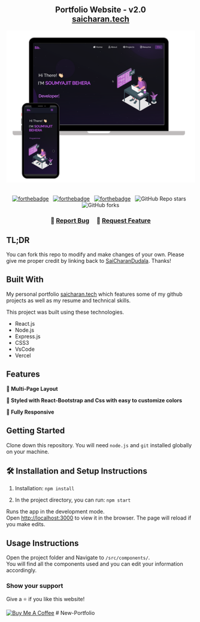 <h2 align="center">
  Portfolio Website - v2.0<br/>
  <a href="https://saicharan.vercel.app/" target="_blank">saicharan.tech</a>
</h2>
<div align="center">
  <img alt="Demo" src="./Images/readme-img1.png" />
</div>

<br/>

<center>

[![forthebadge](https://forthebadge.com/images/badges/built-with-love.svg)](https://forthebadge.com) &nbsp;
[![forthebadge](https://forthebadge.com/images/badges/made-with-javascript.svg)](https://forthebadge.com) &nbsp;
[![forthebadge](https://forthebadge.com/images/badges/open-source.svg)](https://forthebadge.com) &nbsp;
![GitHub Repo stars](https://img.shields.io/github/stars/saicharan4419/Portfolio?color=red&logo=github&style=for-the-badge) &nbsp;
![GitHub forks](https://img.shields.io/github/forks/saicharan4419/Portfolio?color=red&logo=github&style=for-the-badge)

</center>

<h3 align="center">
    🔹
    <a href="https://github.com/saicharan4419/Portfolio/issues">Report Bug</a> &nbsp; &nbsp;
    🔹
    <a href="https://github.com/saicharan4419/Portfolio/issues">Request Feature</a>
</h3>

## TL;DR

You can fork this repo to modify and make changes of your own. Please give me proper credit by linking back to [SaiCharanDudala](https://github.com/saicharan4419/Portfolio). Thanks!

## Built With

My personal portfolio <a href="https://saicharan.vercel.app/" target="_blank">saicharan.tech</a> which features some of my github projects as well as my resume and technical skills.<br/>

This project was built using these technologies.

- React.js
- Node.js
- Express.js
- CSS3
- VsCode
- Vercel

## Features

**📖 Multi-Page Layout**

**🎨 Styled with React-Bootstrap and Css with easy to customize colors**

**📱 Fully Responsive**

## Getting Started

Clone down this repository. You will need `node.js` and `git` installed globally on your machine.

## 🛠 Installation and Setup Instructions

1. Installation: `npm install`

2. In the project directory, you can run: `npm start`

Runs the app in the development mode.\
Open [http://localhost:3000](http://localhost:3000) to view it in the browser.
The page will reload if you make edits.

## Usage Instructions

Open the project folder and Navigate to `/src/components/`. <br/>
You will find all the components used and you can edit your information accordingly.

### Show your support

Give a ⭐ if you like this website!

<a href="https://www.buymeacoffee.com/saicharan4419" target="_blank"><img src="https://cdn.buymeacoffee.com/buttons/v2/default-violet.png" alt="Buy Me A Coffee" height= "60px" width= "217px" ></a>
#   N e w - P o r t f o l i o 
 
 